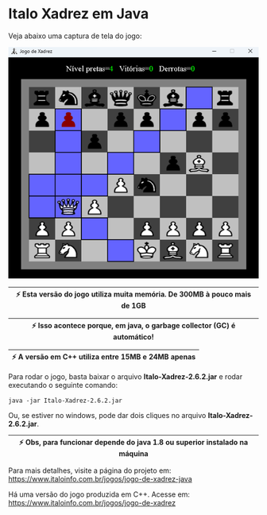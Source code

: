 # Italo Xadrez em Java

Veja abaixo uma captura de tela do jogo:

!['Jogo de xadrez em Java'](xadrez-em-java.png)

|  :zap:  Esta versão do jogo utiliza muita memória. De 300MB à pouco mais de 1GB   |
|-----------------------------------------------------------------------------------|

|  :zap:  Isso acontece porque, em java, o garbage collector (GC) é automático!     |
|-----------------------------------------------------------------------------------|

|  :zap:  A versão em C++ utiliza entre 15MB e 24MB apenas  |
|-----------------------------------------------------------|

Para rodar o jogo, basta baixar o arquivo <b>Italo-Xadrez-2.6.2.jar</b> e rodar executando o seguinte comando:

```
java -jar Italo-Xadrez-2.6.2.jar
```

Ou, se estiver no windows, pode dar dois cliques no arquivo <b>Italo-Xadrez-2.6.2.jar</b>.

|  :zap:  Obs, para funcionar depende do java 1.8 ou superior instalado na máquina  |
|-----------------------------------------------------------------------------------|

Para mais detalhes, visite a página do projeto em: https://www.italoinfo.com.br/jogos/jogo-de-xadrez-java

Há uma versão do jogo produzida em C++. Acesse em: https://www.italoinfo.com.br/jogos/jogo-de-xadrez
